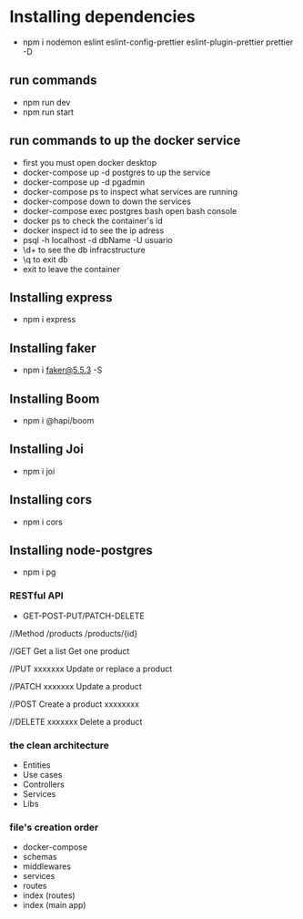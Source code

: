 # Installing dependencies

- npm i nodemon eslint eslint-config-prettier eslint-plugin-prettier prettier -D

## run commands
 - npm run dev
 - npm run start

## run commands to up the docker service
- first you must open docker desktop
- docker-compose up -d postgres  to up the service
- docker-compose up -d pgadmin 
- docker-compose ps  to inspect what services are running
- docker-compose down to down the services
- docker-compose exec postgres bash   open bash console
- docker ps to check the container's id
-  docker inspect id to see the ip adress
- psql -h localhost -d dbName -U usuario
- \d+ to see the db infracstructure
- \q to exit db
- exit to leave the container


## Installing express
- npm i express


## Installing faker
- npm i faker@5.5.3 -S

## Installing Boom
- npm i @hapi/boom

## Installing Joi
- npm i joi

## Installing cors
- npm i cors

## Installing node-postgres
- npm i pg




### RESTful API
 
- GET-POST-PUT/PATCH-DELETE


//Method     /products      /products/{id}


//GET        Get a list      Get one product


//PUT         xxxxxxx        Update or replace a product


//PATCH       xxxxxxx        Update a product


//POST      Create a product  xxxxxxxx


//DELETE      xxxxxxx        Delete a product


### the clean architecture

- Entities
- Use cases
- Controllers
- Services
- Libs

### file's creation order
- docker-compose
- schemas
- middlewares
- services
- routes
- index (routes)
- index (main app)
